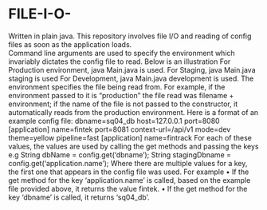 # FILE-I-O-
Written in plain java.
This repository involves file I/O and reading of config files as soon as the application loads.  
Command line arguments are used to specify the environment which invariably dictates the config file to read.
Below is an illustration
For Production environment,  java Main.java is used.
For Staging, java Main.java staging is used
For Development, java Main.java development is used.
The environment specifies the file being read from.
For example, if the environment passed to it is “production” the file  read
was filename + environment;
if the name of the file is not passed to the
constructor, it automatically reads from the production environment.
Here is a format of an example config file:
dbname=sq04_db
host=127.0.0.1
port=8080
[application]
name=fintek
port=8081
context-url=/api/v1
mode=dev
theme=yellow
pipeline=fast
[application]
name=fintrack
For each of these values, the values are used by calling the
get methods and passing the keys e.g
String dbName = config.get(‘dbname’);
String stagingDbname = config.get(‘application.name’);
Where there are multiple values for a key, the first one that appears in the
config file was used. For example
• If the get method for the key ‘application.name’ is called, based on the
example file provided above, it returns the value fintek.
• If the get method for the key ‘dbname’ is called, it returns
‘sq04_db’.
